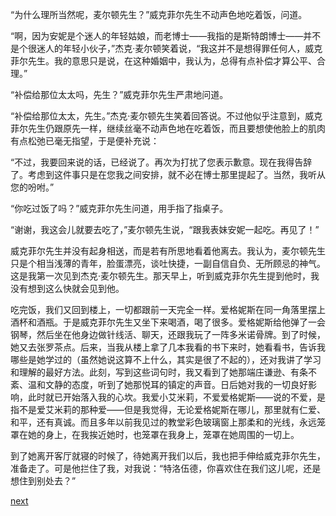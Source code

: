 
“为什么理所当然呢，麦尔顿先生？”威克菲尔先生不动声色地吃着饭，问道。

“啊，因为安妮是个迷人的年轻姑娘，而老博士——我指的是斯特朗博士——并不是个很迷人的年轻小伙子，”杰克·麦尔顿笑着说，“我这并不是想得罪任何人，威克菲尔先生。我的意思只是说，在这种婚姻中，我认为，总得有点补偿才算公平、合理。”

“补偿给那位太太吗，先生？”威克菲尔先生严肃地问道。

“补偿给那位太太，先生。”杰克·麦尔顿先生笑着回答说。不过他似乎注意到，威克菲尔先生仍跟原先一样，继续丝毫不动声色地在吃着饭，而且要想使他脸上的肌肉有点松弛已毫无指望，于是便补充说：

“不过，我要回来说的话，已经说了。再次为打扰了您表示歉意。现在我得告辞了。考虑到这件事只是在您我之间安排，就不必在博士那里提起了。当然，我听从您的吩咐。”

“你吃过饭了吗？”威克菲尔先生问道，用手指了指桌子。

“谢谢，我这会儿就要去吃了，”麦尔顿先生说，“跟我表妹安妮一起吃。再见了！”

威克菲尔先生并没有起身相送，而是若有所思地看着他离去。我认为，麦尔顿先生只是个相当浅薄的青年，脸蛋漂亮，谈吐快捷，一副自信自负、无所顾忌的神气。这是我第一次见到杰克·麦尔顿先生。那天早上，听到威克菲尔先生提到他时，我没有想到这么快就会见到他。

吃完饭，我们又回到楼上，一切都跟前一天完全一样。爱格妮斯在同一角落里摆上酒杯和酒瓶。于是威克菲尔先生又坐下来喝酒，喝了很多。爱格妮斯给他弹了一会钢琴，然后坐在他身边做针线活、聊天，还跟我玩了一阵多米诺骨牌。到了时候，她又去张罗茶点。后来，当我从楼上拿了几本我看的书下来时，她看看书，告诉我哪些是她学过的（虽然她说这算不上什么，其实是很了不起的），还对我讲了学习和理解的最好方法。此刻，写到这些词句时，我又看到了她那端庄谦逊、有条不紊、温和文静的态度，听到了她那悦耳的镇定的声音。日后她对我的一切良好影响，此时就已开始落入我的心坎。我爱小艾米莉，不爱爱格妮斯——说的不爱，是指不是爱艾米莉的那种爱——但是我觉得，无论爱格妮斯在哪儿，那里就有仁爱、和平，还有真诚。而且多年以前我见过的教堂彩色玻璃窗上那柔和的光线，永远笼罩在她的身上，在我挨近她时，也笼罩在我身上，笼罩在她周围的一切上。

到了她离开客厅就寝的时候了，待她离开我们以后，我也把手伸给威克菲尔先生，准备走了。可是他拦住了我，对我说：“特洛伍德，你喜欢住在我们这儿呢，还是想住到别处去？”

[next](page215)